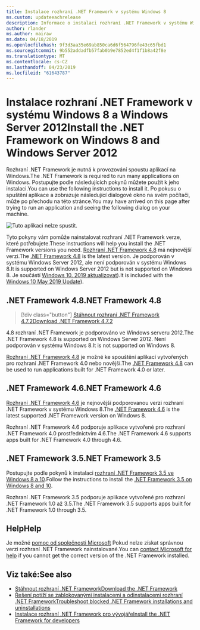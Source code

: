 ```yaml
---
title: Instalace rozhraní .NET Framework v systému Windows 8
ms.custom: updateeachrelease
description: Informace o instalaci rozhraní .NET Framework v systému Windows 8
author: rlander
ms.author: mairaw
ms.date: 04/18/2019
ms.openlocfilehash: 9f3d3aa35e69ab850ca6d6f564796fe43c65fbd1
ms.sourcegitcommit: 9b552addadfb57fab0b9e7852ed4f1f1b8a42f8e
ms.translationtype: MT
ms.contentlocale: cs-CZ
ms.lasthandoff: 04/23/2019
ms.locfileid: "61643787"
---
```

# <a name="install-the-net-framework-on-windows-8-and-windows-server-2012"></a><span data-ttu-id="d80c1-103">Instalace rozhraní .NET Framework v systému Windows 8 a Windows Server 2012</span><span class="sxs-lookup"><span data-stu-id="d80c1-103">Install the .NET Framework on Windows 8 and Windows Server 2012</span></span>

<span data-ttu-id="d80c1-104">Rozhraní .NET Framework je nutná k provozování spoustu aplikací na Windows.</span><span class="sxs-lookup"><span data-stu-id="d80c1-104">The .NET Framework is required to run many applications on Windows.</span></span> <span data-ttu-id="d80c1-105">Postupujte podle následujících pokynů můžete použít k jeho instalaci.</span><span class="sxs-lookup"><span data-stu-id="d80c1-105">You can use the following instructions to install it.</span></span> <span data-ttu-id="d80c1-106">Po pokusu o spuštění aplikace a zobrazuje následující dialogové okno na svém počítači, může po přechodu na této stránce.</span><span class="sxs-lookup"><span data-stu-id="d80c1-106">You may have arrived on this page after trying to run an application and seeing the following dialog on your machine.</span></span>

![Tuto aplikaci nelze spustit.](./media/this-application-could-not-be-started.png)

<span data-ttu-id="d80c1-108">Tyto pokyny vám pomůže nainstalovat rozhraní .NET Framework verze, které potřebujete.</span><span class="sxs-lookup"><span data-stu-id="d80c1-108">These instructions will help you install the .NET Framework versions you need.</span></span> <span data-ttu-id="d80c1-109">[Rozhraní .NET Framework 4.8](https://github.com/Microsoft/dotnet/tree/master/releases/net48) má nejnovější verzi.</span><span class="sxs-lookup"><span data-stu-id="d80c1-109">The [.NET Framework 4.8](https://github.com/Microsoft/dotnet/tree/master/releases/net48) is the latest version.</span></span> <span data-ttu-id="d80c1-110">Je podporován v systému Windows Server 2012, ale není podporován v systému Windows 8.</span><span class="sxs-lookup"><span data-stu-id="d80c1-110">It is supported on Windows Server 2012 but is not supported on Windows 8.</span></span> <span data-ttu-id="d80c1-111">Je součástí [Windows 10. 2019 aktualizovat](https://support.microsoft.com/en-us/help/4028685/windows-10-get-the-update)).</span><span class="sxs-lookup"><span data-stu-id="d80c1-111">It is included with the [Windows 10 May 2019 Update](https://support.microsoft.com/en-us/help/4028685/windows-10-get-the-update)).</span></span>

## <a name="net-framework-48"></a><span data-ttu-id="d80c1-112">.NET Framework 4.8</span><span class="sxs-lookup"><span data-stu-id="d80c1-112">.NET Framework 4.8</span></span>

> [!div class="button"]
> [<span data-ttu-id="d80c1-113">Stáhnout rozhraní .NET Framework 4.7.2</span><span class="sxs-lookup"><span data-stu-id="d80c1-113">Download .NET Framework 4.7.2</span></span>](https://dotnet.microsoft.com/download/dotnet-framework/net48)

<span data-ttu-id="d80c1-114">4.8 rozhraní .NET Framework je podporováno ve Windows serveru 2012.</span><span class="sxs-lookup"><span data-stu-id="d80c1-114">The .NET Framework 4.8 is supported on Windows Server 2012.</span></span> <span data-ttu-id="d80c1-115">Není podporován v systému Windows 8.</span><span class="sxs-lookup"><span data-stu-id="d80c1-115">It is not supported on Windows 8.</span></span>

<span data-ttu-id="d80c1-116">[Rozhraní .NET Framework 4.8](https://github.com/Microsoft/dotnet/tree/master/releases/net48) je možné ke spouštění aplikací vytvořených pro rozhraní .NET Framework 4.0 nebo novější.</span><span class="sxs-lookup"><span data-stu-id="d80c1-116">The [.NET Framework 4.8](https://github.com/Microsoft/dotnet/tree/master/releases/net48) can be used to run applications built for .NET Framework 4.0 or later.</span></span>

## <a name="net-framework-46"></a><span data-ttu-id="d80c1-117">.NET Framework 4.6</span><span class="sxs-lookup"><span data-stu-id="d80c1-117">.NET Framework 4.6</span></span>

<span data-ttu-id="d80c1-118">[Rozhraní .NET Framework 4.6](https://www.microsoft.com/en-us/download/details.aspx?id=48130) je nejnovější podporovanou verzi rozhraní .NET Framework v systému Windows 8.</span><span class="sxs-lookup"><span data-stu-id="d80c1-118">The [.NET Framework 4.6](https://www.microsoft.com/en-us/download/details.aspx?id=48130) is the latest supported .NET Framework version on Windows 8.</span></span>

<span data-ttu-id="d80c1-119">Rozhraní .NET Framework 4.6 podporuje aplikace vytvořené pro rozhraní .NET Framework 4.0 prostřednictvím 4.6.</span><span class="sxs-lookup"><span data-stu-id="d80c1-119">The .NET Framework 4.6 supports apps built for .NET Framework 4.0 through 4.6.</span></span>

## <a name="net-framework-35"></a><span data-ttu-id="d80c1-120">.NET Framework 3.5</span><span class="sxs-lookup"><span data-stu-id="d80c1-120">.NET Framework 3.5</span></span>

<span data-ttu-id="d80c1-121">Postupujte podle pokynů k instalaci [rozhraní .NET Framework 3.5 ve Windows 8 a 10](dotnet-35-windows-10.md).</span><span class="sxs-lookup"><span data-stu-id="d80c1-121">Follow the instructions to install the [.NET Framework 3.5 on Windows 8 and 10](dotnet-35-windows-10.md).</span></span>

<span data-ttu-id="d80c1-122">Rozhraní .NET Framework 3.5 podporuje aplikace vytvořené pro rozhraní .NET Framework 1.0 až 3.5.</span><span class="sxs-lookup"><span data-stu-id="d80c1-122">The .NET Framework 3.5 supports apps built for .NET Framework 1.0 through 3.5.</span></span>

## <a name="help"></a><span data-ttu-id="d80c1-123">Help</span><span class="sxs-lookup"><span data-stu-id="d80c1-123">Help</span></span>

<span data-ttu-id="d80c1-124">Je možné [pomoc od společnosti Microsoft](mailto:dotnet-install-help@service.microsoft.com?subject=Install-Help) Pokud nelze získat správnou verzi rozhraní .NET Framework nainstalované.</span><span class="sxs-lookup"><span data-stu-id="d80c1-124">You can [contact Microsoft for help](mailto:dotnet-install-help@service.microsoft.com?subject=Install-Help) if you cannot get the correct version of the .NET Framework installed.</span></span>

## <a name="see-also"></a><span data-ttu-id="d80c1-125">Viz také:</span><span class="sxs-lookup"><span data-stu-id="d80c1-125">See also</span></span>

- [<span data-ttu-id="d80c1-126">Stáhnout rozhraní .NET Framework</span><span class="sxs-lookup"><span data-stu-id="d80c1-126">Download the .NET Framework</span></span>](https://www.microsoft.com/net/download/framework?utm_source=ms-docs&utm_medium=referral)
- [<span data-ttu-id="d80c1-127">Řešení potíží se zablokovanými instalacemi a odinstalacemi rozhraní .NET Framework</span><span class="sxs-lookup"><span data-stu-id="d80c1-127">Troubleshoot blocked .NET Framework installations and uninstallations</span></span>](troubleshoot-blocked-installations-and-uninstallations.md)
- [<span data-ttu-id="d80c1-128">Instalace rozhraní .NET Framework pro vývojáře</span><span class="sxs-lookup"><span data-stu-id="d80c1-128">Install the .NET Framework for developers</span></span>](guide-for-developers.md)
